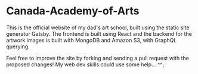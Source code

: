 # Canada-Academy-of-Arts
This is the official website of my dad's art school, built using the static site generator Gatsby. The frontend is built using React and the backend for the artwork images is built with MongoDB and Amazon S3, with GraphQL querying.  

Feel free to improve the site by forking and sending a pull request with the proposed changes! My web dev skills could use some help... ^^;  
